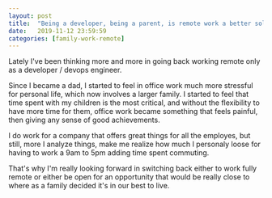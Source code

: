 ```yaml
---
layout: post
title:  "Being a developer, being a parent, is remote work a better solution?"
date:   2019-11-12 23:59:59
categories: [family-work-remote]
---
```

Lately I've been thinking more and more in going back working remote only as a developer / devops engineer.

Since I became a dad, I started to feel in office work much more stressful for personal life, which now involves
a larger family. I started to feel that time spent with my children is the most critical, and without the
flexibility to have more time for them, office work became something that feels painful, then giving any
sense of good achievements.

I do work for a company that offers great things for all the employes, but still, more I analyze things,
make me realize how much I personaly loose for having to work a 9am to 5pm adding time spent commuting.

That's why I'm really looking forward in switching back either to work fully remote or either be open for an
opportunity that would be really close to where as a family decided it's in our best to live.
